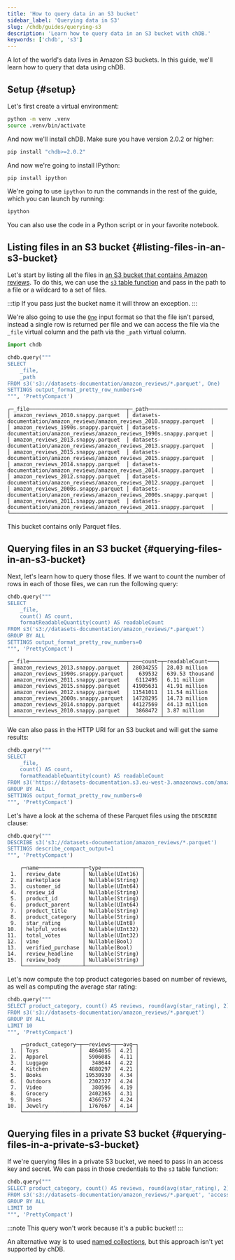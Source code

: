 ```yaml
---
title: 'How to query data in an S3 bucket'
sidebar_label: 'Querying data in S3'
slug: /chdb/guides/querying-s3
description: 'Learn how to query data in an S3 bucket with chDB.'
keywords: ['chdb', 's3']
---
```


A lot of the world's data lives in Amazon S3 buckets.
In this guide, we'll learn how to query that data using chDB.

## Setup {#setup}

Let's first create a virtual environment:

```bash
python -m venv .venv
source .venv/bin/activate
```

And now we'll install chDB.
Make sure you have version 2.0.2 or higher:

```bash
pip install "chdb>=2.0.2"
```

And now we're going to install IPython:

```bash
pip install ipython
```

We're going to use `ipython` to run the commands in the rest of the guide, which you can launch by running:

```bash
ipython
```

You can also use the code in a Python script or in your favorite notebook.

## Listing files in an S3 bucket {#listing-files-in-an-s3-bucket}

Let's start by listing all the files in [an S3 bucket that contains Amazon reviews](/getting-started/example-datasets/amazon-reviews).
To do this, we can use the [`s3` table function](/sql-reference/table-functions/s3) and pass in the path to a file or a wildcard to a set of files.

:::tip
If you pass just the bucket name it will throw an exception.
:::

We're also going to use the [`One`](/interfaces/formats#data-format-one) input format so that the file isn't parsed, instead a single row is returned per file and we can access the file via the `_file` virtual column and the path via the `_path` virtual column.

```python
import chdb

chdb.query("""
SELECT
    _file,
    _path
FROM s3('s3://datasets-documentation/amazon_reviews/*.parquet', One)
SETTINGS output_format_pretty_row_numbers=0
""", 'PrettyCompact')
```

```text
┌─_file───────────────────────────────┬─_path─────────────────────────────────────────────────────────────────────┐
│ amazon_reviews_2010.snappy.parquet  │ datasets-documentation/amazon_reviews/amazon_reviews_2010.snappy.parquet  │
│ amazon_reviews_1990s.snappy.parquet │ datasets-documentation/amazon_reviews/amazon_reviews_1990s.snappy.parquet │
│ amazon_reviews_2013.snappy.parquet  │ datasets-documentation/amazon_reviews/amazon_reviews_2013.snappy.parquet  │
│ amazon_reviews_2015.snappy.parquet  │ datasets-documentation/amazon_reviews/amazon_reviews_2015.snappy.parquet  │
│ amazon_reviews_2014.snappy.parquet  │ datasets-documentation/amazon_reviews/amazon_reviews_2014.snappy.parquet  │
│ amazon_reviews_2012.snappy.parquet  │ datasets-documentation/amazon_reviews/amazon_reviews_2012.snappy.parquet  │
│ amazon_reviews_2000s.snappy.parquet │ datasets-documentation/amazon_reviews/amazon_reviews_2000s.snappy.parquet │
│ amazon_reviews_2011.snappy.parquet  │ datasets-documentation/amazon_reviews/amazon_reviews_2011.snappy.parquet  │
└─────────────────────────────────────┴───────────────────────────────────────────────────────────────────────────┘
```

This bucket contains only Parquet files.

## Querying files in an S3 bucket {#querying-files-in-an-s3-bucket}

Next, let's learn how to query those files.
If we want to count the number of rows in each of those files, we can run the following query:

```python
chdb.query("""
SELECT
    _file,
    count() AS count,
    formatReadableQuantity(count) AS readableCount    
FROM s3('s3://datasets-documentation/amazon_reviews/*.parquet')
GROUP BY ALL
SETTINGS output_format_pretty_row_numbers=0
""", 'PrettyCompact')
```

```text
┌─_file───────────────────────────────┬────count─┬─readableCount───┐
│ amazon_reviews_2013.snappy.parquet  │ 28034255 │ 28.03 million   │
│ amazon_reviews_1990s.snappy.parquet │   639532 │ 639.53 thousand │
│ amazon_reviews_2011.snappy.parquet  │  6112495 │ 6.11 million    │
│ amazon_reviews_2015.snappy.parquet  │ 41905631 │ 41.91 million   │
│ amazon_reviews_2012.snappy.parquet  │ 11541011 │ 11.54 million   │
│ amazon_reviews_2000s.snappy.parquet │ 14728295 │ 14.73 million   │
│ amazon_reviews_2014.snappy.parquet  │ 44127569 │ 44.13 million   │
│ amazon_reviews_2010.snappy.parquet  │  3868472 │ 3.87 million    │
└─────────────────────────────────────┴──────────┴─────────────────┘
```

We can also pass in the HTTP URI for an S3 bucket and will get the same results:

```python
chdb.query("""
SELECT
    _file,
    count() AS count,
    formatReadableQuantity(count) AS readableCount    
FROM s3('https://datasets-documentation.s3.eu-west-3.amazonaws.com/amazon_reviews/*.parquet')
GROUP BY ALL
SETTINGS output_format_pretty_row_numbers=0
""", 'PrettyCompact')
```

Let's have a look at the schema of these Parquet files using the `DESCRIBE` clause:

```python
chdb.query("""
DESCRIBE s3('s3://datasets-documentation/amazon_reviews/*.parquet')
SETTINGS describe_compact_output=1
""", 'PrettyCompact')
```

```text
    ┌─name──────────────┬─type─────────────┐
 1. │ review_date       │ Nullable(UInt16) │
 2. │ marketplace       │ Nullable(String) │
 3. │ customer_id       │ Nullable(UInt64) │
 4. │ review_id         │ Nullable(String) │
 5. │ product_id        │ Nullable(String) │
 6. │ product_parent    │ Nullable(UInt64) │
 7. │ product_title     │ Nullable(String) │
 8. │ product_category  │ Nullable(String) │
 9. │ star_rating       │ Nullable(UInt8)  │
10. │ helpful_votes     │ Nullable(UInt32) │
11. │ total_votes       │ Nullable(UInt32) │
12. │ vine              │ Nullable(Bool)   │
13. │ verified_purchase │ Nullable(Bool)   │
14. │ review_headline   │ Nullable(String) │
15. │ review_body       │ Nullable(String) │
    └───────────────────┴──────────────────┘
```

Let's now compute the top product categories based on number of reviews, as well as computing the average star rating:

```python
chdb.query("""
SELECT product_category, count() AS reviews, round(avg(star_rating), 2) as avg
FROM s3('s3://datasets-documentation/amazon_reviews/*.parquet')
GROUP BY ALL
LIMIT 10
""", 'PrettyCompact')
```

```text
    ┌─product_category─┬──reviews─┬──avg─┐
 1. │ Toys             │  4864056 │ 4.21 │
 2. │ Apparel          │  5906085 │ 4.11 │
 3. │ Luggage          │   348644 │ 4.22 │
 4. │ Kitchen          │  4880297 │ 4.21 │
 5. │ Books            │ 19530930 │ 4.34 │
 6. │ Outdoors         │  2302327 │ 4.24 │
 7. │ Video            │   380596 │ 4.19 │
 8. │ Grocery          │  2402365 │ 4.31 │
 9. │ Shoes            │  4366757 │ 4.24 │
10. │ Jewelry          │  1767667 │ 4.14 │
    └──────────────────┴──────────┴──────┘
```

## Querying files in a private S3 bucket {#querying-files-in-a-private-s3-bucket}

If we're querying files in a private S3 bucket, we need to pass in an access key and secret.
We can pass in those credentials to the  `s3` table function:

```python
chdb.query("""
SELECT product_category, count() AS reviews, round(avg(star_rating), 2) as avg
FROM s3('s3://datasets-documentation/amazon_reviews/*.parquet', 'access-key', 'secret')
GROUP BY ALL
LIMIT 10
""", 'PrettyCompact')
```

:::note
This query won't work because it's a public bucket!
:::

An alternative way is to used [named collections](/operations/named-collections), but this approach isn't yet supported by chDB.
